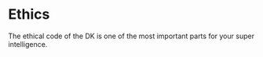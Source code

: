 # Ethics

The ethical code of the DK is one of the most important parts for your super intelligence.
